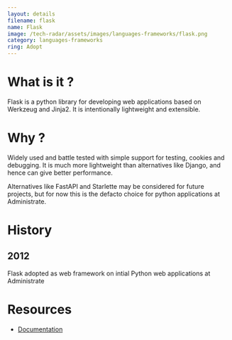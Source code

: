 ```yaml
---
layout: details
filename: flask
name: Flask
image: /tech-radar/assets/images/languages-frameworks/flask.png
category: languages-frameworks
ring: Adopt
---
```


# What is it ?
Flask is a python library for developing web applications based on Werkzeug and Jinja2. It is intentionally lightweight and extensible.

# Why ?
Widely used and battle tested with simple support for testing, cookies and debugging.  It is much more lightweight than alternatives like Django, and hence can give better performance.

Alternatives like FastAPI and Starlette may be considered for future projects, but for now this is the defacto choice for python applications at Administrate.

# History
## 2012
Flask adopted as web framework on intial Python web applications at Administrate

# Resources
- [Documentation](https://flask.palletsprojects.com/)

